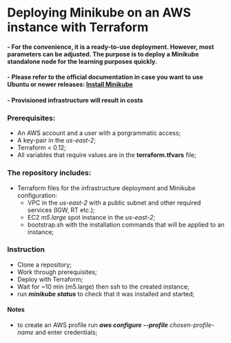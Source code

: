 # Deploying Minikube on an AWS instance with Terraform

#### - For the convenience, it is a ready-to-use deployment. However, most parameters can be adjusted. The purpose is to deploy a Minikube standalone node for the learning purposes quickly.
#### - Please refer to the official documentation in case you want to use Ubuntu or newer releases: [Install Minikube](https://kubernetes.io/docs/tasks/tools/install-minikube/)  
#### - Provisioned infrastructure will result in costs

### Prerequisites:
* An AWS account and a user with a porgrammatic access;
* A key-pair in the *us-east-2*;
* Terraform < 0.12;
* All variables that require values are in the __terraform.tfvars__ file;

### The repository includes:
* Terraform files for the infrastructure deployment and Minikube configuration:
    * VPC in the *us-east-2* with a public subnet and other required services (IGW, RT etc.);
    * EC2 *m5.large* spot instance in the *us-east-2*;
    * bootstrap.sh with the installation commands that will be applied to an instance;

### Instruction
* Clone a repository;
* Work through prerequisites;
* Deploy with Terraform;
* Wait for ~10 min (m5.large) then ssh to the created instance;
* run __*minikube status*__ to check that it was installed and started;

#### Notes
* to create an AWS profile run __*aws configure --profile*__ *chosen-profile-name* and enter credentials;